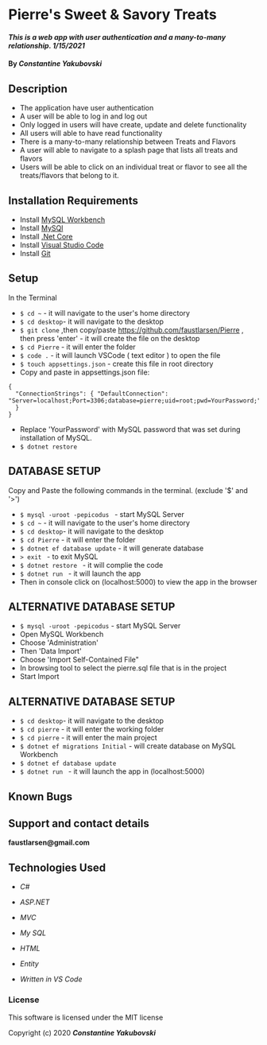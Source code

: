 # Pierre's Sweet & Savory Treats

#### _This is a web app with user authentication and a many-to-many relationship.  1/15/2021_

#### By _**Constantine Yakubovski**_ 

## Description 

* The application have user authentication
*  A user will be able to log in and log out
*  Only logged in users will have create, update and delete functionality
*  All users will able to have read functionality
* There is a many-to-many relationship between Treats and Flavors
* A user will able to navigate to a splash page that lists all treats and flavors
* Users will be able to click on an individual treat or flavor to see all the treats/flavors that belong to it.

## Installation Requirements

- Install [MySQL Workbench](https://dev.mysql.com/downloads/file/?id=484391)
- Install [MySQl](https://dev.mysql.com/downloads/file/?id=484914)
- Install [.Net Core](https://dotnet.microsoft.com/download/dotnet-core/2.2)
- Install [Visual Studio Code](https://code.visualstudio.com/)
- Install [Git](https://git-scm.com/downloads/)

## Setup
In the Terminal
-  `$ cd ~` - it will navigate to the user's home directory
-  `$ cd desktop`- it will navigate to the desktop
-  `$ git clone` ,then copy/paste https://github.com/faustlarsen/Pierre , then press 'enter' - it will create the file on the desktop
-  `$ cd Pierre` - it will enter the folder
-  `$ code .` - it will launch VSCode ( text editor ) to open the file
-  `$ touch appsettings.json` - create this file in root directory
- Copy and paste in appsettings.json file: 

```
{
  "ConnectionStrings": { "DefaultConnection": "Server=localhost;Port=3306;database=pierre;uid=root;pwd=YourPassword;"
  }
}
```
- Replace 'YourPassword' with MySQL password that was set during installation of MySQL.
- `$ dotnet restore`

## DATABASE SETUP 
Copy and Paste the following commands in the terminal. (exclude '$' and '>')
-  `$ mysql -uroot -pepicodus ` - start MySQL Server 
-  `$ cd ~` - it will navigate to the user's home directory
-  `$ cd desktop`- it will navigate to the desktop
-  `$ cd Pierre` - it will enter the folder
-  `$ dotnet ef database update` - it will generate database
- `> exit ` - to exit MySQL
- `$ dotnet restore ` - it will complie the code
- `$ dotnet run ` - it will launch the app 
- Then in console click on (localhost:5000) to view the app in the browser

## ALTERNATIVE DATABASE SETUP
- `$ mysql -uroot -pepicodus` - start MySQL Server 
- Open MySQL Workbench
- Choose 'Administration'
- Then 'Data Import'
- Choose  'Import Self-Contained File"
- In browsing tool to select the pierre.sql file that is in the project
- Start Import

## ALTERNATIVE DATABASE SETUP
-  `$ cd desktop`- it will navigate to the desktop
-  `$ cd pierre` - it will enter the working folder
-  `$ cd pierre` - it will enter the main project
- `$ dotnet ef migrations Initial` - will create database on MySQL Workbench
- `$ dotnet ef database update` 
- `$ dotnet run ` - it will launch the app in (localhost:5000)


## Known Bugs


## Support and contact details

__faustlarsen@gmail.com__

## Technologies Used

-  _C#_

-  _ASP.NET_

-  _MVC_

-  _My SQL_

-  _HTML_

- _Entity_

-  _Written in VS Code_

### License

This software is licensed under the MIT license

Copyright (c) 2020 **_Constantine Yakubovski_**